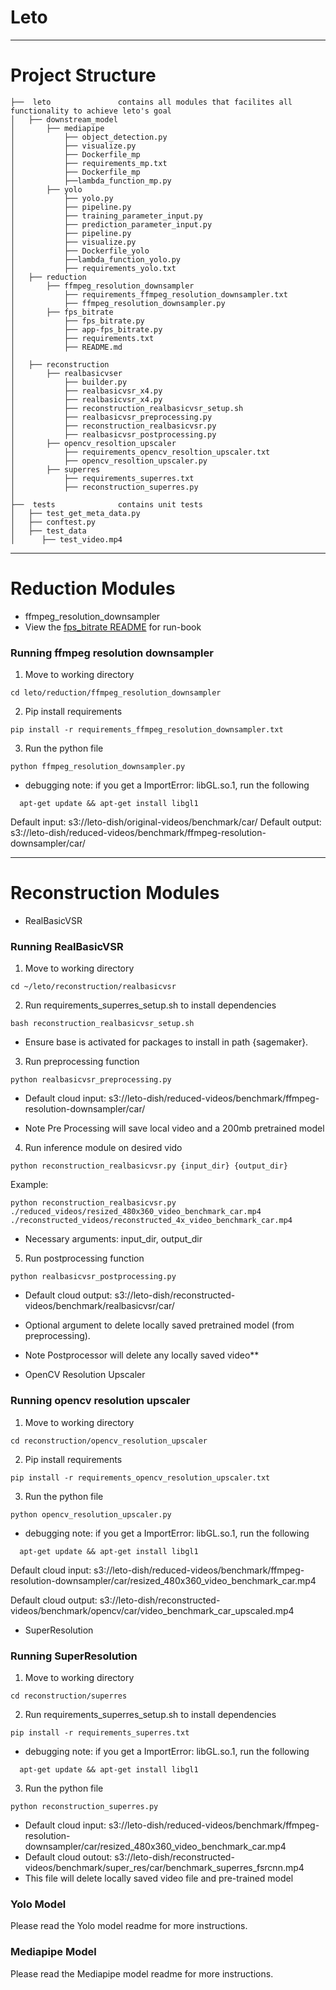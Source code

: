 # **Leto**
----------------------------------
# Project Structure

```
├──  leto				contains all modules that facilites all functionality to achieve leto's goal
│   ├── downstream_model
│       ├── mediapipe
│           ├── object_detection.py
│           ├── visualize.py
│           ├── Dockerfile_mp
│           ├── requirements_mp.txt
│           ├── Dockerfile_mp
│           ├──lambda_function_mp.py
│       ├── yolo
│           ├── yolo.py
│           ├── pipeline.py
│           ├── training_parameter_input.py
│           ├── prediction_parameter_input.py
│           ├── pipeline.py
│           ├── visualize.py
│           ├── Dockerfile_yolo
│           ├──lambda_function_yolo.py
│           ├── requirements_yolo.txt
│   ├── reduction
│       ├── ffmpeg_resolution_downsampler
│           ├── requirements_ffmpeg_resolution_downsampler.txt
│           ├── ffmpeg_resolution_downsampler.py
│       ├── fps_bitrate
│           ├── fps_bitrate.py
│           ├── app-fps_bitrate.py
│           ├── requirements.txt
│           ├── README.md
│
│   ├── reconstruction
│       ├── realbasicvser
│           ├── builder.py
│           ├── realbasicvsr_x4.py
│           ├── realbasicvsr_x4.py
│           ├── reconstruction_realbasicvsr_setup.sh
│           ├── realbasicvsr_preprocessing.py
│           ├── reconstruction_realbasicvsr.py
│           ├── realbasicvsr_postprocessing.py
│       ├── opencv_resoltion_upscaler
│           ├── requirements_opencv_resoltion_upscaler.txt
│           ├── opencv_resoltion_upscaler.py
│       ├── superres
│           ├── requirements_superres.txt
│           ├── reconstruction_superres.py
│
├──  tests				contains unit tests
│   ├── test_get_meta_data.py
│   ├── conftest.py
│   ├── test_data
│      ├── test_video.mp4

```
----------------------------------
# Reduction Modules
- ffmpeg_resolution_downsampler
- View the [fps_bitrate README](/reduction/fps_bitrate/README.md) for run-book


### Running ffmpeg resolution downsampler

1. Move to working directory
```console
cd leto/reduction/ffmpeg_resolution_downsampler
```

2. Pip install requirements
```console
pip install -r requirements_ffmpeg_resolution_downsampler.txt
```

3. Run the python file
```console
python ffmpeg_resolution_downsampler.py
```

* debugging note: if you get a ImportError: libGL.so.1, run the following
```console
  apt-get update && apt-get install libgl1
```

Default input: s3://leto-dish/original-videos/benchmark/car/
Default output: s3://leto-dish/reduced-videos/benchmark/ffmpeg-resolution-downsampler/car/


----------------------------------
# Reconstruction Modules

- RealBasicVSR

### Running RealBasicVSR

1. Move to working directory
```console
cd ~/leto/reconstruction/realbasicvsr
```

2. Run requirements_superres_setup.sh to install dependencies
```console
bash reconstruction_realbasicvsr_setup.sh
```
- Ensure base is activated for packages to install in path {sagemaker}.

3. Run preprocessing function
```console
python realbasicvsr_preprocessing.py
```
- Default cloud input: s3://leto-dish/reduced-videos/benchmark/ffmpeg-resolution-downsampler/car/

- Note Pre Processing will save local video and a 200mb pretrained model

4. Run inference module on desired vido
```console
python reconstruction_realbasicvsr.py {input_dir} {output_dir}
```
Example:
```console
python reconstruction_realbasicvsr.py  ./reduced_videos/resized_480x360_video_benchmark_car.mp4 ./reconstructed_videos/reconstructed_4x_video_benchmark_car.mp4
```

-  Necessary arguments: input_dir, output_dir

5. Run postprocessing function
```console
python realbasicvsr_postprocessing.py
```
- Default cloud output: s3://leto-dish/reconstructed-videos/benchmark/realbasicvsr/car/

- Optional argument to delete locally saved pretrained model (from preprocessing).
- Note Postprocessor will delete any locally saved video**

- OpenCV Resolution Upscaler

### Running opencv resolution upscaler

1. Move to working directory
```console
cd reconstruction/opencv_resolution_upscaler
```

2. Pip install requirements
```console
pip install -r requirements_opencv_resolution_upscaler.txt
```

3. Run the python file
```console
python opencv_resolution_upscaler.py
```

* debugging note: if you get a ImportError: libGL.so.1, run the following
```console
  apt-get update && apt-get install libgl1
```

Default cloud input: s3://leto-dish/reduced-videos/benchmark/ffmpeg-resolution-downsampler/car/resized_480x360_video_benchmark_car.mp4

Default cloud output: s3://leto-dish/reconstructed-videos/benchmark/opencv/car/video_benchmark_car_upscaled.mp4

- SuperResolution

### Running SuperResolution

1. Move to working directory
```console
cd reconstruction/superres
```

2. Run requirements_superres_setup.sh to install dependencies
```console
pip install -r requirements_superres.txt
```

* debugging note: if you get a ImportError: libGL.so.1, run the following
```console
  apt-get update && apt-get install libgl1
```

3. Run the python file
```console
python reconstruction_superres.py
```
- Default cloud input: s3://leto-dish/reduced-videos/benchmark/ffmpeg-resolution-downsampler/car/resized_480x360_video_benchmark_car.mp4
- Default cloud outout: s3://leto-dish/reconstructed-videos/benchmark/super_res/car/benchmark_superres_fsrcnn.mp4
- This file will delete locally saved video file and pre-trained model

### Yolo Model

Please read the Yolo model readme for more instructions.

### Mediapipe Model

Please read the Mediapipe model readme for more instructions.
